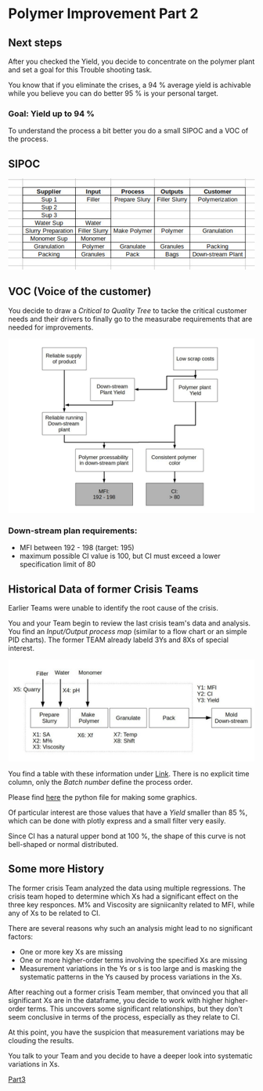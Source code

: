
# Polymer Improvement Part 2

## Next steps

After you checked the Yield, you decide to concentrate on the polymer plant and set a goal for this Trouble shooting task.

You know that if you eliminate the crises, a 94 % average yield is achivable while you believe you can do better 95 % is your personal target.

### Goal: **Yield up to 94 %**


To understand the process a bit better you do a small SIPOC and a VOC of the process.

## SIPOC

![SIPOC](./schema/SIPOC.jpg)

## VOC (Voice of the customer)

You decide to draw a *Critical to Quality Tree* to tacke the critical customer needs and their drivers to finally go to the measurabe requirements that are needed for improvements.

![VOC](./schema/VOC.jpg)


### Down-stream plan requirements:

- MFI between 192 - 198 (target: 195)
- maximum possible CI value is 100, but CI must exceed a lower specification limit of 80


## Historical Data of former Crisis Teams

Earlier Teams were unable to identify the root cause of the crisis. 

You and your Team begin to review the last crisis team's data and analysis. You find an *Input/Output process map* (similar to a flow chart or an simple PID charts). The former TEAM already labeld 3Ys and 8Xs of special interest.

![ProcessFlowchart](./schema/Process_flowchart.jpg)


You find a table with these information under [Link](./polymer_process_improvement/data/CrisisTeamData.csv). 
There is no explicit time column, only the *Batch number* define the process order.

Please find [here](./polymer_process_improvement/source/crisisTeamData_analysis.py) the python file for making some graphics.

Of particular interest are those values that have a *Yield* smaller than 85 %, which can be done with plotly express and a small filter very easily.

Since CI has a natural upper bond at 100 %, the shape of this curve is not bell-shaped or normal distributed.

## Some more History

The former crisis Team analyzed the data using multiple regressions. The crisis team hoped to determine which Xs had a significant effect on the three key responces. M% and Viscosity are signiicanlty related to MFI, while any of Xs to be related to CI.

There are several reasons why such an analysis might lead to no significant factors:

- One or more key Xs are missing
- One or more higher-order terms involving the specified Xs are missing
- Measurement variations in the Ys or s is too large and is masking the systematic patterns in the Ys caused by process variations in the Xs.

After reaching out a former crisis Team member, that onvinced you that all significant Xs are in the dataframe, you decide to work with higher higher-order terms.
This uncovers some significant relationships, but they don't seem conclusive in terms of the process, especially as they relate to CI. 

At this point, you have the suspicion that measurement variations may be clouding the results.

You talk to your Team and you decide to have a deeper look into systematic variations in Xs.



[Part3](./Readme_Polymer_part3.md)

